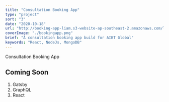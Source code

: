 ```yaml
---
title: "Consultation Booking App"
type: "project"
sort: "3"
date: "2020-10-18"
url: "http://booking-app-liam.s3-website-ap-southeast-2.amazonaws.com/login"
coverImage: "./bookingapp.png"
brief: "A consultation booking app build for AIBT Global"
keywords: "React, NodeJs, MongoDB"
---
```


Consultation Booking App

## Coming Soon

1. Gatsby
2. GraphQL
3. React